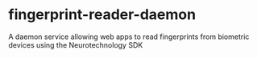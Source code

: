 # fingerprint-reader-daemon
A daemon service allowing web apps to read fingerprints from biometric devices using the Neurotechnology SDK
